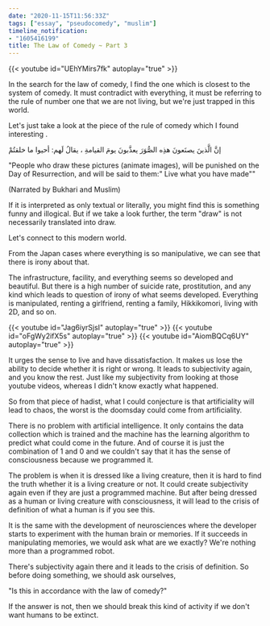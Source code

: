 ```yaml
---
date: "2020-11-15T11:56:33Z"
tags: ["essay", "pseudocomedy", "muslim"]
timeline_notification:
- "1605416199"
title: The Law of Comedy ~ Part 3
---
```


{{< youtube id="UEhYMirs7fk" autoplay="true" >}}

In the search for the law of comedy, I find the one which is closest to the system of comedy. It must contradict with everything, it must be referring to the rule of number one that we are not living, but we're just trapped in this world.

Let's just take a look at the piece of the rule of comedy which I found interesting .

إنَّ الَّذينَ يصنَعونَ هذِه الصُّوَرَ يعذَّبونَ يومَ القيامةِ ، يقالُ لَهم: أحيوا ما خلقتُمْ

"People who draw these pictures (animate images), will be punished on the Day of Resurrection, and will be said to them:" Live what you have made""

(Narrated by Bukhari and Muslim)

If it is interpreted as only textual or literally, you might find this is something funny and illogical. But if we take a look further, the term "draw" is not necessarily translated into draw.

Let's connect to this modern world.

From the Japan cases where everything is so manipulative, we can see that there is irony about that.

The infrastructure, facility, and everything seems so developed and beautiful. But there is a high number of suicide rate, prostitution, and any kind which leads to question of irony of what seems developed. Everything is manipulated, renting a girlfriend, renting a family, Hikkikomori, living with 2D, and so on.

{{< youtube id="Jag6iyrSjsI" autoplay="true" >}}
{{< youtube id="oFgWy2ifX5s" autoplay="true" >}}
{{< youtube id="AiomBQCq6UY" autoplay="true" >}}

It urges the sense to live and have dissatisfaction. It makes us lose the ability to decide whether it is right or wrong. It leads to subjectivity again, and you know the rest. Just like my subjectivity from looking at those youtube videos, whereas I didn't know exactly what happened.

So from that piece of hadist, what I could conjecture is that artificiality will lead to chaos, the worst is the doomsday could come from artificiality.

There is no problem with artificial intelligence. It only contains the data collection which is trained and the machine has the learning algorithm to predict what could come in the future. And of course it is just the combination of 1 and 0 and we couldn't say that it has the sense of consciousness because we programmed it.

The problem is when it is dressed like a living creature, then it is hard to find the truth whether it is a living creature or not. It could create subjectivity again even if they are just a programmed machine. But after being dressed as a human or living creature with consciousness, it will lead to the crisis of definition of what a human is if you see this. 

It is the same with the development of neurosciences where the developer starts to experiment with the human brain or memories. If it succeeds in manipulating memories, we would ask what are we exactly? We're nothing more than a programmed robot.

There's subjectivity again there and it leads to the crisis of definition. So before doing something, we should ask ourselves,

"Is this in accordance with the law of comedy?"

If the answer is not, then we should break this kind of activity if we don't want humans to be extinct.